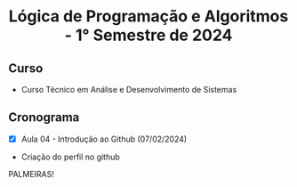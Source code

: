 <h1 align="center">
 Lógica de Programação e Algoritmos - 1° Semestre de 2024
</h1>

## Curso
- Curso Técnico em Análise e Desenvolvimento de Sistemas

## Cronograma 
- [x] Aula 04 - Introdução ao Github (07/02/2024)
 - Criação do perfil no github

PALMEIRAS!
